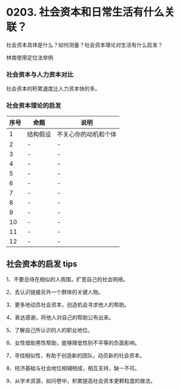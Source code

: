 # 0203. 社会资本和日常生活有什么关联？

社会资本具体是什么？如何测量？社会资本理论对生活有什么启发？

林南使用定位法举例

### 社会资本与人力资本对比

社会资本的积累速度比人力资本快的多。

### 社会资本理论的启发

| 序号 | 命题 | 说明 |
| --- | --- | --- |
| 1 | 结构假设 | 不关心你的动机和个体 |
| 2 | - | - |
| 3 | - | - |
| 4 | - | - |
| 5 | - | - |
| 6 | - | - |
| 7 | - | - |
| 8 | - | - |
| 9 | - | - |
| 10 | - | - |
| 11 | - | - |
| 12 | - | - |

## 社会资本的启发 tips

1、不要总待在相似的人周围，扩宽自己的社会网络。

2、去认识链接另外一个群体的关键人物。

3、更多地动员社会资本，创造机会寻求他人的帮助。

4、表达感谢，将他人对自己的帮助公布出来。

5、了解自己所认识的人的职业地位。

6、女性借助男性帮助，能够降低性别不平等的负面影响。

7、寻找相似性，有助于创造新的团队，动员新的社会资本。

8、经济基础与社会地位相辅相成，相互支持，缺一不可。

9、从学术资源，如问卷中，积累提高社会资本更颗粒度的做法。